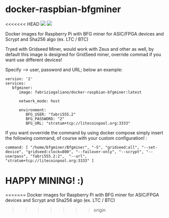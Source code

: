 # docker-raspbian-bfgminer
<<<<<<< HEAD
[![](https://images.microbadger.com/badges/version/fabriziogaliano/docker-raspbian-bfgminer.svg)](https://microbadger.com/images/fabriziogaliano/docker-raspbian-bfgminer "Get your own version badge on microbadger.com") [![](https://images.microbadger.com/badges/image/fabriziogaliano/docker-raspbian-bfgminer.svg)](https://microbadger.com/images/fabriziogaliano/docker-raspbian-bfgminer "Get your own image badge on microbadger.com")

Docker images for Raspberry Pi with BFG miner for ASIC/FPGA devices and Scrypt and Sha256 algo (ex. LTC / BTC)

Tryed with Gridseed Miner, would work with Zeus and other as well, by default this image is designed for GridSeed miner, override commad if you want use different devices!

Specify --> user, password and URL; below an example:

```
version: '2'
services:
   bfgminer:
      image: fabriziogaliano/docker-raspbian-bfgminer:latest

      network_mode: host

      environment:
         BFG_USER: "fabri555.2"
         BFG_PASSWORD: "2"
         BFG_URL: "stratum+tcp://litecoinpool.org:3333"

```

If you want ovverride the command by using docker compose simply insert the following command, of course with your custom configuration! :

```
command: [ "/home/bfgminer/Bfgminer", "-S", "gridseed:all", "--set-device", "gridseed:clock=800", "--failover-only", "--scrypt", "--userpass", "fabri555.2:2",  "--url", "stratum+tcp://litecoinpool.org:3333" ]

```

# HAPPY MINING! :)
=======
Docker images for Raspberry Pi with BFG miner for ASIC/FPGA devices and Scrypt and Sha256 algo (ex. LTC / BTC)
>>>>>>> origin
